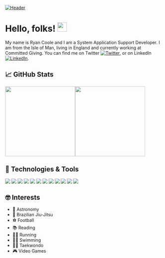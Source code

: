 [![Header](https://previews.123rf.com/images/karpenkoilia/karpenkoilia1805/karpenkoilia180500027/102146167-vector-line-web-concept-for-programming-linear-web-banner-for-coding-.jpg "Header")](https://some-url.dev/)

# Hello, folks! <img src="https://raw.githubusercontent.com/MartinHeinz/MartinHeinz/master/wave.gif" width="30px">

My name is Ryan Coole and I am a System Application Support Developer. I am from the Isle of Man, living in England and currently working at Committed Giving. You can find me on Twitter [![Twitter][1.2]][1], or on LinkedIn [![LinkedIn][2.2]][2].

<!-- Icons -->
[1.2]: http://i.imgur.com/wWzX9uB.png (CLICK ME)
[2.2]: https://raw.githubusercontent.com/MartinHeinz/MartinHeinz/master/linkedin-3-16.png (CLICK ME)

<!-- Links to your social media accounts -->
[1]: https://twitter.com/RyanCoole96
[2]: https://www.linkedin.com/in/ryancoole/

## :chart_with_upwards_trend: GitHub Stats

<img align="center" src="https://github-readme-stats.vercel.app/api/top-langs/?username=ryancoole&theme=dark" height="225px"/><img align="center" src="https://github-readme-stats.vercel.app/api//?username=ryancoole&theme=dark" height="225px"/>

## :wrench: Technologies & Tools 

![](https://img.shields.io/badge/Tool-.NET_Framework-informational?style=flat&logo=.NET&logoColor=white&color=512BD4)
![](https://img.shields.io/badge/Language-C_Sharp-informational?style=flat&logo=C-Sharp&logoColor=white&color=239120)
![](https://img.shields.io/badge/Language-CSS-informational?style=flat&logo=CSS3&logoColor=white&color=1572B6)
![](https://img.shields.io/badge/Tool-Crystal_Reports-informational?style=flat&logo=SAP&logoColor=white&color=0FAAFF)
![](https://img.shields.io/badge/Language-HTML-informational?style=flat&logo=HTML5&logoColor=white&color=E34F26)
![](https://img.shields.io/badge/Language-JavaScript-informational?style=flat&logo=JavaScript&logoColor=white&color=F7DF1E)
![](https://img.shields.io/badge/Tool-Microsoft_SQL_Server-informational?style=flat&logo=Microsoft-SQL-Server&logoColor=white&color=CC2927)
![](https://img.shields.io/badge/Language-PowerShell-informational?style=flat&logo=PowerShell&logoColor=white&color=5391FE)
![](https://img.shields.io/badge/Language-Python-informational?style=flat&logo=Python&logoColor=white&color=3776AB)
![](https://img.shields.io/badge/Language-R-informational?style=flat&logo=R&logoColor=white&color=276DC3)
![](https://img.shields.io/badge/Tool-Visual_Studio-informational?style=flat&logo=Visual-Studio&logoColor=white&color=5C2D91)
![](https://img.shields.io/badge/OS-Windows-informational?style=flat&logo=Windows&logoColor=white&color=0078d6)

## :nerd_face: Interests

- :telescope: Astronomy
- :martial_arts_uniform: Brazilian Jiu-Jitsu
- :soccer: Football
- :books: Reading
- :running_man: Running
- :swimming_man: Swimming
- :man_cartwheeling: Taekwondo
- :video_game: Video Games

<!--
**ryancoole/ryancoole** is a ✨ _special_ ✨ repository because its `README.md` (this file) appears on your GitHub profile.

Here are some ideas to get you started:

- 🔭 I’m currently working on ...
- 🌱 I’m currently learning ...
- 👯 I’m looking to collaborate on ...
- 🤔 I’m looking for help with ...
- 💬 Ask me about ...
- 📫 How to reach me: ...
- 😄 Pronouns: ...
- ⚡ Fun fact: ...
-->
